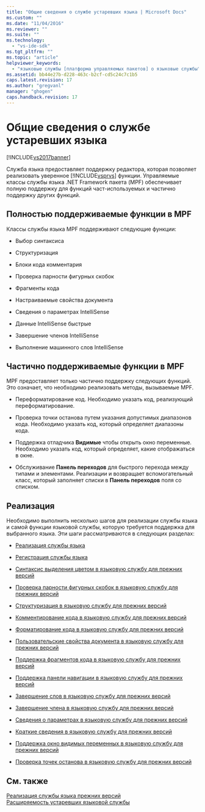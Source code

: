 ```yaml
---
title: "Общие сведения о службе устаревших языка | Microsoft Docs"
ms.custom: ""
ms.date: "11/04/2016"
ms.reviewer: ""
ms.suite: ""
ms.technology: 
  - "vs-ide-sdk"
ms.tgt_pltfrm: ""
ms.topic: "article"
helpviewer_keywords: 
  - "языковые службы [платформа управляемых пакетов] о языковые службы"
ms.assetid: bb44e27b-d228-463c-b2cf-cd5c24c7c1b5
caps.latest.revision: 17
ms.author: "gregvanl"
manager: "ghogen"
caps.handback.revision: 17
---
```

# Общие сведения о службе устаревших языка
[!INCLUDE[vs2017banner](../../code-quality/includes/vs2017banner.md)]

Служба языка предоставляет поддержку редактора, которая позволяет реализовать уверенное [!INCLUDE[vsprvs](../../code-quality/includes/vsprvs_md.md)] функции.  Управляемые классы службы языка .NET Framework пакета \(MPF\) обеспечивает полную поддержку для функций част\-используемых и частично поддержку других функций.  
  
## Полностью поддерживаемые функции в MPF  
 Классы службы языка MPF поддерживают следующие функции:  
  
-   Выбор синтаксиса  
  
-   Структуризация  
  
-   Блоки кода комментария  
  
-   Проверка парности фигурных скобок  
  
-   Фрагменты кода  
  
-   Настраиваемые свойства документа  
  
-   Сведения о параметрах IntelliSense  
  
-   Данные IntelliSense быстрые  
  
-   Завершение членов IntelliSense  
  
-   Выполнение машинного слов IntelliSense  
  
## Частично поддерживаемые функции в MPF  
 MPF предоставляет только частично поддержку следующих функций.  Это означает, что необходимо реализовать методы, вызываемые MPF.  
  
-   Переформатирование код.  Необходимо указать код, реализующий переформатирование.  
  
-   Проверка точки останова путем указания допустимых диапазонов кода.  Необходимо указать код, который определяет диапазоны кода.  
  
-   Поддержка отладчика **Видимые** чтобы открыть окно переменные.  Необходимо указать код, который определяет, какие отображаться в окне.  
  
-   Обслуживание **Панель переходов** для быстрого перехода между типами и элементами.  Реализации и возвращает вспомогательный класс, который заполняет списки в **Панель переходов** поля со списком.  
  
## Реализация  
 Необходимо выполнить несколько шагов для реализации службы языка и самой функции языковой службы, которую требуется поддержка для выбранного языка.  Эти шаги рассматриваются в следующих разделах:  
  
-   [Реализация службы языка](../../extensibility/internals/implementing-a-legacy-language-service2.md)  
  
-   [Регистрация службы языка](../../extensibility/internals/registering-a-legacy-language-service1.md)  
  
-   [Синтаксис выделения цветом в языковую службу для прежних версий](../../extensibility/internals/syntax-colorizing-in-a-legacy-language-service.md)  
  
-   [Проверка парности фигурных скобок в языковую службу для прежних версий](../../extensibility/internals/brace-matching-in-a-legacy-language-service.md)  
  
-   [Структуризация в языковую службу для прежних версий](../../extensibility/internals/outlining-in-a-legacy-language-service.md)  
  
-   [Комментирование кода в языковую службу для прежних версий](../../extensibility/internals/commenting-code-in-a-legacy-language-service.md)  
  
-   [Форматирование кода в языковую службу для прежних версий](../../extensibility/internals/reformatting-code-in-a-legacy-language-service.md)  
  
-   [Пользовательские свойства документа в языковую службу для прежних версий](../../extensibility/internals/custom-document-properties-in-a-legacy-language-service.md)  
  
-   [Поддержка фрагментов кода в языковую службу для прежних версий](../../extensibility/internals/support-for-code-snippets-in-a-legacy-language-service.md)  
  
-   [Поддержка панели навигации в языковую службу для прежних версий](../../extensibility/internals/support-for-the-navigation-bar-in-a-legacy-language-service.md)  
  
-   [Завершение слов в языковую службу для прежних версий](../../extensibility/internals/word-completion-in-a-legacy-language-service.md)  
  
-   [Завершение члена в языковую службу для прежних версий](../../extensibility/internals/member-completion-in-a-legacy-language-service.md)  
  
-   [Сведения о параметрах в языковую службу для прежних версий](../../extensibility/internals/parameter-info-in-a-legacy-language-service2.md)  
  
-   [Краткие сведения в языковую службу для прежних версий](../../extensibility/internals/quick-info-in-a-legacy-language-service.md)  
  
-   [Поддержка окно видимых переменных в языковую службу для прежних версий](../../extensibility/internals/support-for-the-autos-window-in-a-legacy-language-service.md)  
  
-   [Проверка точек останова в языковую службу для прежних версий](../../extensibility/internals/validating-breakpoints-in-a-legacy-language-service.md)  
  
## См. также  
 [Реализация службы языка прежних версий](../../extensibility/internals/implementing-a-legacy-language-service1.md)   
 [Расширяемость устаревших языковой службы](../../extensibility/internals/legacy-language-service-extensibility.md)